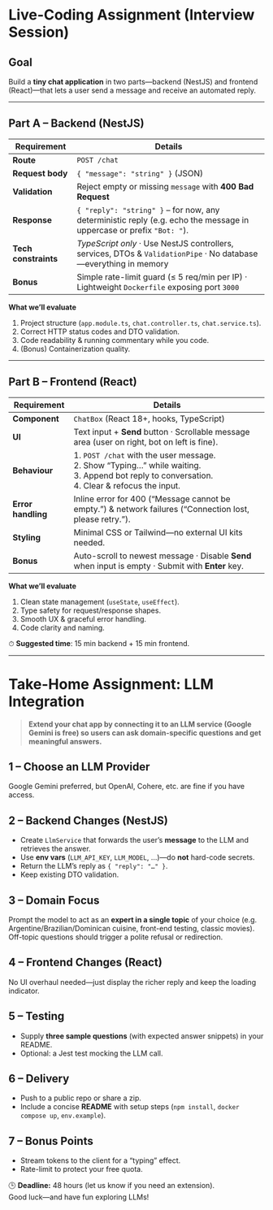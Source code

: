 # Live-Coding Assignment (Interview Session)

## Goal  
Build a **tiny chat application** in two parts—backend (NestJS) and frontend (React)—that lets a user send a message and receive an automated reply.

---

## Part A – Backend (NestJS)  
| Requirement | Details |
|-------------|---------|
| **Route** | `POST /chat` |
| **Request body** | `{ "message": "string" }` (JSON) |
| **Validation** | Reject empty or missing `message` with **400 Bad Request** |
| **Response** | `{ "reply": "string" }` – for now, any deterministic reply (e.g. echo the message in uppercase or prefix `"Bot: "`). |
| **Tech constraints** | *TypeScript only* · Use NestJS controllers, services, DTOs & `ValidationPipe` · No database—everything in memory |
| **Bonus** | Simple rate-limit guard (≤ 5 req/min per IP) · Lightweight `Dockerfile` exposing port `3000` |

**What we’ll evaluate**

1. Project structure (`app.module.ts`, `chat.controller.ts`, `chat.service.ts`).  
2. Correct HTTP status codes and DTO validation.  
3. Code readability & running commentary while you code.  
4. (Bonus) Containerization quality.

---

## Part B – Frontend (React)

| Requirement | Details |
|-------------|---------|
| **Component** | `ChatBox` (React 18+, hooks, TypeScript) |
| **UI** | Text input + **Send** button · Scrollable message area (user on right, bot on left is fine). |
| **Behaviour** | 1. `POST /chat` with the user message.<br>2. Show “Typing…” while waiting.<br>3. Append bot reply to conversation.<br>4. Clear & refocus the input. |
| **Error handling** | Inline error for 400 (“Message cannot be empty.”) & network failures (“Connection lost, please retry.”). |
| **Styling** | Minimal CSS or Tailwind—no external UI kits needed. |
| **Bonus** | Auto-scroll to newest message · Disable **Send** when input is empty · Submit with **Enter** key. |

**What we’ll evaluate**

1. Clean state management (`useState`, `useEffect`).  
2. Type safety for request/response shapes.  
3. Smooth UX & graceful error handling.  
4. Code clarity and naming.

⏱ **Suggested time**: 15 min backend + 15 min frontend.

---

# Take-Home Assignment: LLM Integration

> **Extend your chat app by connecting it to an LLM service (Google Gemini is free) so users can ask domain-specific questions and get meaningful answers.**

## 1 – Choose an LLM Provider  
Google Gemini preferred, but OpenAI, Cohere, etc. are fine if you have access.

## 2 – Backend Changes (NestJS)  
- Create `LlmService` that forwards the user’s **message** to the LLM and retrieves the answer.  
- Use **env vars** (`LLM_API_KEY`, `LLM_MODEL`, …)—do **not** hard-code secrets.  
- Return the LLM’s reply as `{ "reply": "…" }`.  
- Keep existing DTO validation.

## 3 – Domain Focus  
Prompt the model to act as an **expert in a single topic** of your choice (e.g. Argentine/Brazilian/Dominican cuisine, front-end testing, classic movies). Off-topic questions should trigger a polite refusal or redirection.

## 4 – Frontend Changes (React)  
No UI overhaul needed—just display the richer reply and keep the loading indicator.

## 5 – Testing  
- Supply **three sample questions** (with expected answer snippets) in your README.  
- Optional: a Jest test mocking the LLM call.

## 6 – Delivery  
- Push to a public repo or share a zip.  
- Include a concise **README** with setup steps (`npm install`, `docker compose up`, `env.example`).

## 7 – Bonus Points  
- Stream tokens to the client for a “typing” effect.  
- Rate-limit to protect your free quota.

🕒 **Deadline:** 48 hours (let us know if you need an extension).  
Good luck—and have fun exploring LLMs!
 